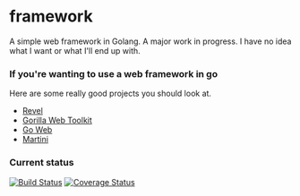 framework
=========

A simple web framework in Golang. A major work in progress. I have no idea what I want or what I'll end up with.

### If you're wanting to use a web framework in go

Here are some really good projects you should look at.

* [Revel](http://revel.github.io)
* [Gorilla Web Toolkit](http://www.gorillatoolkit.org/)
* [Go Web](https://github.com/stretchr/goweb)
* [Martini](http://martini.codegangsta.io/)

### Current status

[![Build Status](https://secure.travis-ci.org/icambridge/framework.png?branch=master)](http://travis-ci.org/icambridge/framework)
[![Coverage Status](https://coveralls.io/repos/icambridge/framework/badge.png?branch=master)](https://coveralls.io/r/icambridge/framework?branch=master)